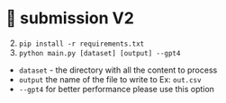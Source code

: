# :rocket: submission V2
2. `pip install -r requirements.txt`
3. `python main.py [dataset] [output] --gpt4`
  + `dataset` - the directory with all the content to process
  + `output` the name of the file to write to Ex: `out.csv`
  + `--gpt4` for better performance please use this option
